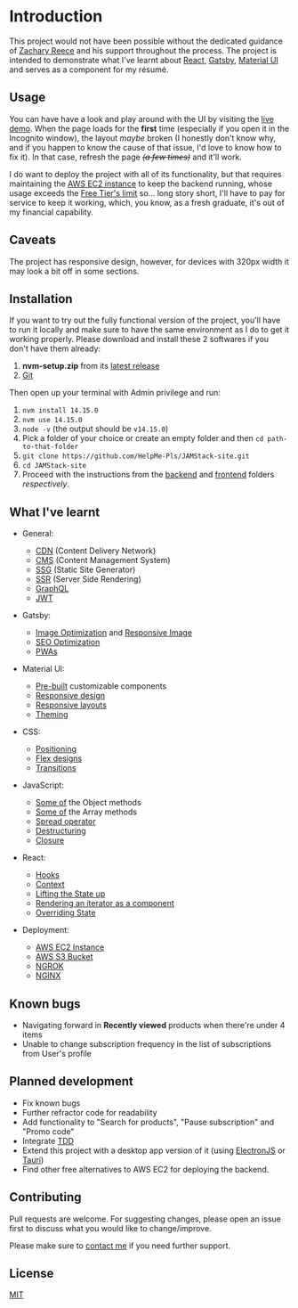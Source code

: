 # Introduction

This project would not have been possible without the dedicated guidance of [Zachary Reece](https://www.udemy.com/user/zacharyreece/) and his  support throughout the process.
The project is intended to demonstrate what I've learnt about [React](https://reactjs.org/), [Gatsby](https://www.gatsbyjs.com/), [Material UI](https://mui.com/) and serves as a component for my résumé.

## Usage

You can have have a look and play around with the UI by visiting the [live demo](https://locostore.netlify.app/). When the page loads for the **first** time (especially if you open it in the Incognito window), the layout *maybe* broken (I honestly don't know why, and if you happen to know the cause of that issue, I'd love to know how to fix it). In that case, refresh the page *~~(a few times)~~* and it'll work.

I do want to deploy the project with all of its functionality, but that requires maintaining the [AWS EC2 instance](https://aws.amazon.com/ec2/) to keep the backend running, whose usage exceeds the [Free Tier's limit](https://aws.amazon.com/ec2/pricing/?loc=ft#Free_tier) so... long story short, I'll have to pay for service to keep it working, which, you know, as a fresh graduate, it's out of my financial capability. 

## Caveats
The project has responsive design, however, for devices with 320px width it may look a bit off in some sections.

## Installation

If you want to try out the fully functional version of the project, you'll have to run it locally and make sure to have the same environment as I do to get it working properly. Please download and install these 2 softwares if you don't have them already:
1.  **nvm-setup.zip** from its [latest release](https://github.com/coreybutler/nvm-windows/releases)
2.  [Git](https://git-scm.com/downloads)

Then open up your terminal with Admin privilege and run:
1. `nvm install 14.15.0` 
2. `nvm use 14.15.0` 
3. `node -v` (the output should be `v14.15.0`)
4. Pick a folder of your choice or create an empty folder and then `cd path-to-that-folder`
5. `git clone https://github.com/HelpMe-Pls/JAMStack-site.git`
6. `cd JAMStack-site`
7. Proceed with the instructions from the [backend](https://github.com/HelpMe-Pls/JAMStack-site/blob/master/backend/README.md) and [frontend](https://github.com/HelpMe-Pls/JAMStack-site/blob/master/frontend/README.md) folders *respectively*.

## What I've learnt
- General:
  - [CDN](https://www.cloudflare.com/learning/cdn/what-is-a-cdn/) (Content Delivery Network)
  - [CMS](https://blog.sjstudios.io/en/post/traditional-cms-vs-headless-cms-when-to-choose-which/) (Content Management System)
  - [SSG](https://www.cloudflare.com/learning/performance/static-site-generator/) (Static Site Generator)
  - [SSR](https://www.gatsbyjs.com/docs/glossary/server-side-rendering/) (Server Side Rendering)
  - [GraphQL](https://medium.com/@JeffLombardJr/when-and-why-to-use-graphql-24f6bce4839d)
  - [JWT](https://jwt.io/)

- Gatsby:
  - [Image Optimization](https://www.gatsbyjs.com/plugins/gatsby-plugin-image) and [Responsive Image](https://www.gatsbyjs.com/plugins/gatsby-transformer-sharp) 
  - [SEO Optimization](https://www.gatsbyjs.com/plugins/gatsby-plugin-react-helmet)
  - [PWAs](https://www.gatsbyjs.com/plugins/gatsby-plugin-manifest)
  
- Material UI:
  - [Pre-built](https://mui.com/components/) customizable components
  - [Responsive design](https://mui.com/customization/breakpoints/#default-breakpoints) 
  - [Responsive layouts](https://mui.com/components/grid/#fluid-grids)
  - [Theming](https://mui.com/customization/theming/#theme-provider)

- CSS:
  - [Positioning](https://developer.mozilla.org/en-US/docs/Web/CSS/position#values)
  - [Flex designs](https://flexboxfroggy.com/)
  - [Transitions](https://developer.mozilla.org/en-US/docs/Web/CSS/CSS_Transitions)
  
- JavaScript:
  - [Some of](https://developer.mozilla.org/en-US/docs/Web/JavaScript/Reference/Global_Objects/Object#static_methods) the Object methods
  - [Some of](https://developer.mozilla.org/en-US/docs/Web/JavaScript/Reference/Global_Objects/Array#instance_methods) the Array methods
  - [Spread operator](https://developer.mozilla.org/en-US/docs/Web/JavaScript/Reference/Operators/Spread_syntax)
  - [Destructuring](https://dmitripavlutin.com/5-interesting-uses-javascript-destructuring/)
  - [Closure](https://blog.bitsrc.io/a-beginners-guide-to-closures-in-javascript-97d372284dda)

- React:
  - [Hooks](https://reactjs.org/docs/hooks-intro.html)
  - [Context](https://kentcdodds.com/blog/how-to-use-react-context-effectively)
  - [Lifting the State up](https://reactjs.org/docs/lifting-state-up.html)
  - [Rendering an iterator as a component](frontend\src\components\cart\CheckoutPortal.js)
  - [Overriding State](frontend\src\components\product-list\QtyButton.js)
  

- Deployment:
  - [AWS EC2 Instance](https://aws.amazon.com/ec2/instance-types/t2/)
  - [AWS S3 Bucket](https://aws.amazon.com/s3/?nc2=type_a)
  - [NGROK](https://ngrok.com/)
  - [NGINX](https://nginx.org/en/)


## Known bugs
- Navigating forward in **Recently viewed** products when there're under 4 items
- Unable to change subscription frequency in the list of subscriptions from User's profile

## Planned development
- Fix known bugs
- Further refractor code for readability
- Add functionality to "Search for products", "Pause subscription" and "Promo code" 
- Integrate [TDD](https://en.wikipedia.org/wiki/Test-driven_development) 
- Extend this project with a desktop app version of it (using [ElectronJS](https://www.electronjs.org/) or [Tauri](https://tauri.studio/))
- Find other free alternatives to AWS EC2 for deploying the backend.

## Contributing
Pull requests are welcome. For suggesting changes, please open an issue first to discuss what you would like to change/improve.

Please make sure to [contact me](https://www.facebook.com/messages/t/100005341874318) if you need further support.

## License
[MIT](https://choosealicense.com/licenses/mit/)